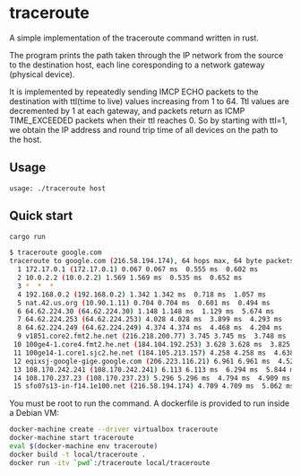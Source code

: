 # traceroute
A simple implementation of the traceroute command written in rust.

The program prints the path taken through the IP network from the source to the destination host, each line coresponding to a network gateway (physical device).

It is implemented by repeatedly sending IMCP ECHO packets to the destination with ttl(time to live) values increasing from 1 to 64. Ttl values are decremented by 1 at each gateway, and packets return as ICMP TIME_EXCEEDED packets when their ttl reaches 0. So by starting with ttl=1, we obtain the IP address and round trip time of all devices on the path to the host.

## Usage

`usage: ./traceroute host`

## Quick start

```sh
cargo run
```

```sh
$ traceroute google.com
traceroute to google.com (216.58.194.174), 64 hops max, 64 byte packets
  1 172.17.0.1 (172.17.0.1) 0.067 0.067 ms  0.555 ms  0.602 ms
  2 10.0.2.2 (10.0.2.2) 1.569 1.569 ms  0.535 ms  0.652 ms
  3 *  *  *
  4 192.168.0.2 (192.168.0.2) 1.342 1.342 ms  0.718 ms  1.057 ms
  5 nat.42.us.org (10.90.1.11) 0.704 0.704 ms  0.601 ms  0.494 ms
  6 64.62.224.30 (64.62.224.30) 1.148 1.148 ms  1.129 ms  5.674 ms
  7 64.62.224.253 (64.62.224.253) 4.028 4.028 ms  3.899 ms  4.293 ms
  8 64.62.224.249 (64.62.224.249) 4.374 4.374 ms  4.468 ms  4.204 ms
  9 v1851.core2.fmt2.he.net (216.218.200.77) 3.745 3.745 ms  3.748 ms  3.791 ms
 10 100ge4-1.core4.fmt2.he.net (184.104.192.253) 3.628 3.628 ms  3.825 ms  3.919 ms
 11 100ge14-1.core1.sjc2.he.net (184.105.213.157) 4.258 4.258 ms  4.638 ms  4.279 ms
 12 eqixsj-google-gige.google.com (206.223.116.21) 6.961 6.961 ms  4.526 ms  5.94 ms
 13 108.170.242.241 (108.170.242.241) 6.113 6.113 ms  6.294 ms  5.844 ms
 14 108.170.237.23 (108.170.237.23) 5.296 5.296 ms  4.794 ms  4.909 ms
 15 sfo07s13-in-f14.1e100.net (216.58.194.174) 4.709 4.709 ms  5.062 ms  5.178 ms
```

You must be root to run the command. A dockerfile is provided to run inside a Debian VM:

```sh
docker-machine create --driver virtualbox traceroute
docker-machine start traceroute
eval $(docker-machine env traceroute)
docker build -t local/traceroute .
docker run -itv `pwd`:/traceroute local/traceroute
```
